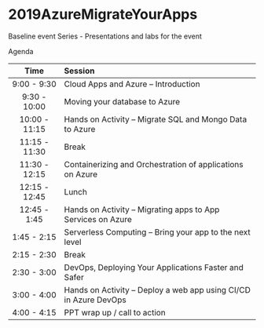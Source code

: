 # 2019AzureMigrateYourApps
Baseline event Series - Presentations and labs for the event

Agenda

| Time          | Session |
|:-------------:|:------- |
| 9:00 - 9:30   | Cloud Apps and Azure – Introduction |
| 9:30 - 10:00  | Moving your database to Azure |
| 10:00 - 11:15 | Hands on Activity – Migrate SQL and Mongo Data to Azure |
| 11:15 - 11:30 | Break |
| 11:30 - 12:15 | Containerizing and Orchestration of applications on Azure |
| 12:15 - 12:45 | Lunch |
| 12:45 - 1:45  | Hands on Activity – Migrating apps to App Services on Azure |
| 1:45 - 2:15   | Serverless Computing – Bring your app to the next level |
| 2:15 - 2:30   | Break |
| 2:30 - 3:00   | DevOps, Deploying Your Applications Faster and Safer |
| 3:00 - 4:00   | Hands on Activity – Deploy a web app using CI/CD in Azure DevOps |
| 4:00 - 4:15   | PPT wrap up / call to action |

